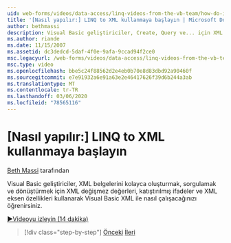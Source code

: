 ```yaml
---
uid: web-forms/videos/data-access/linq-videos-from-the-vb-team/how-do-i-get-started-with-linq-to-xml
title: '[Nasıl yapılır:] LINQ to XML kullanmaya başlayın | Microsoft Docs'
author: bethmassi
description: Visual Basic geliştiriciler, Create, Query ve... için XML değişmez değerleri, katıştırılmış ifadeler ve XML eksen özellikleri kullanarak Visual Basic XML ile nasıl çalışacağınızı öğrenlerdir.
ms.author: riande
ms.date: 11/15/2007
ms.assetid: dc3dedcd-5daf-4f0e-9afa-9ccad94f2ce0
msc.legacyurl: /web-forms/videos/data-access/linq-videos-from-the-vb-team/how-do-i-get-started-with-linq-to-xml
msc.type: video
ms.openlocfilehash: bbe5c24f88562d2e4eb0b70e8d83dbd92a90460f
ms.sourcegitcommit: e7e91932a6e91a63e2e46417626f39d6b244a3ab
ms.translationtype: MT
ms.contentlocale: tr-TR
ms.lasthandoff: 03/06/2020
ms.locfileid: "78565116"
---
```

# <a name="how-do-i-get-started-with-linq-to-xml"></a>[Nasıl yapılır:] LINQ to XML kullanmaya başlayın

[Beth Massi](https://github.com/bethmassi) tarafından

Visual Basic geliştiriciler, XML belgelerini kolayca oluşturmak, sorgulamak ve dönüştürmek için XML değişmez değerleri, katıştırılmış ifadeler ve XML eksen özellikleri kullanarak Visual Basic XML ile nasıl çalışacağınızı öğrenirsiniz.

[&#9654;Videoyu izleyin (14 dakika)](https://channel9.msdn.com/Blogs/ASP-NET-Site-Videos/how-do-i-get-started-with-linq-to-xml)

> [!div class="step-by-step"]
> [Önceki](how-do-i-upgrade-visual-basic-projects-to-enable-linq.md)
> [İleri](how-do-i-enable-xml-intellisense-and-use-xml-namespaces.md)
